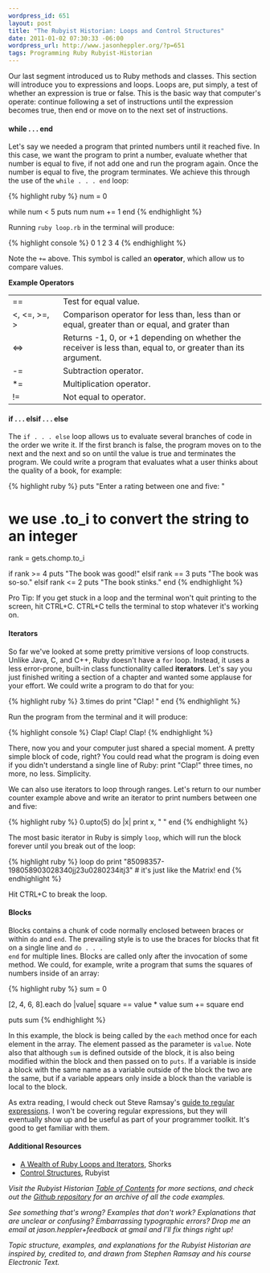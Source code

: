```yaml
--- 
wordpress_id: 651
layout: post
title: "The Rubyist Historian: Loops and Control Structures"
date: 2011-01-02 07:30:33 -06:00
wordpress_url: http://www.jasonheppler.org/?p=651
tags: Programming Ruby Rubyist-Historian
---
```

Our last segment introduced us to Ruby methods and classes.  This section will introduce you to expressions and loops. Loops are, put simply, a test of whether an expression is true or false. This is the basic way that computer's operate: continue following a set of instructions until the expression becomes true, then end or move on to the next set of instructions.<!--more-->

<h4>while . . . end</h4>

Let's say we needed a program that printed numbers until it reached five.  In this case, we want the program to print a number, evaluate whether that number is equal to five, if not add one and run the program again.  Once the number is equal to five, the program terminates.  We achieve this through the use of the <code>while . . . end</code> loop:

{% highlight ruby %}
num = 0

while num < 5
    puts num
    num += 1
end
{% endhighlight %}

Running <code>ruby loop.rb</code> in the terminal will produce:

{% highlight console %}
0
1
2
3
4
{% endhighlight %}

Note the <code>+=</code> above. This symbol is called an <strong>operator</strong>, which allow us to compare values.  

<strong>Example Operators</strong>
<table border="0" width="100%" cellpadding="3" cellspacing="3">
	<tr>
		<td>==</td>
		<td>Test for equal value.</td>
	</tr>
	<tr>
		<td width="20%"><, <=, >=, ></td>
		<td>Comparison operator for less than, less than or equal, greater than or equal, and grater than</td>
	</tr>
	<tr>
		<td><=></td>
		<td>Returns -1, 0, or +1 depending on whether the receiver is less than, equal to, or greater than its argument.</td>
	</tr>
	<tr>
		<td>-=</td>
		<td>Subtraction operator.</td>
	</tr>
	<tr>
		<td>*=</td>
		<td>Multiplication operator.</td>
	</tr>
        <tr>
		<td>!=</td>
		<td>Not equal to operator.</td>
	</tr>
</table>

<h4>if . . . elsif . . . else</h4>

The <code>if . . . else</code> loop allows us to evaluate several branches of code in the order we write it.  If the first branch is false, the program moves on to the next and the next and so on until the value is true and terminates the program.  We could write a program that evaluates what a user thinks about the quality of a book, for example:

{% highlight ruby %}
puts "Enter a rating between one and five: "

# we use .to_i to convert the string to an integer
rank = gets.chomp.to_i

if rank >= 4
    puts "The book was good!"
elsif rank == 3
    puts "The book was so-so."
elsif rank <= 2
    puts "The book stinks."
end
{% endhighlight %}

Pro Tip: If you get stuck in a loop and the terminal won't quit printing to the screen, hit CTRL+C.  CTRL+C tells the terminal to stop whatever it's working on.

<h4>Iterators</h4>

So far we've looked at some pretty primitive versions of loop constructs.  Unlike Java, C, and C++, Ruby doesn't have a <code>for</code> loop.  Instead, it uses a less error-prone, built-in class functionality called <strong>iterators</strong>.  Let's say you just finished writing a section of a chapter and wanted some applause for your effort.  We could write a program to do that for you:

{% highlight ruby %}
3.times do 
   print "Clap! "
end
{% endhighlight %}

Run the program from the terminal and it will produce:

{% highlight console %}
Clap! Clap! Clap!
{% endhighlight %}

There, now you and your computer just shared a special moment.  A pretty simple block of code, right? You could read what the program is doing even if you didn't understand a single line of Ruby: print "Clap!" three times, no more, no less.  Simplicity.

We can also use iterators to loop through ranges.  Let's return to our number counter example above and write an iterator to print numbers between one and five:

{% highlight ruby %}
0.upto(5) do |x|
    print x, " "
end
{% endhighlight %}

The most basic iterator in Ruby is simply <code>loop</code>, which will run the block forever until you break out of the loop:

{% highlight ruby %}
loop do
    print "85098357-198058903028340jj23u0280234itj3"
    # it's just like the Matrix!
end
{% endhighlight %}

Hit CTRL+C to break the loop.

<h4>Blocks</h4>

Blocks contains a chunk of code normally enclosed between braces or within <code>do</code> and <code>end</code>.  The prevailing style is to use the braces for blocks that fit on a single line and <code>do . . . end</code> for multiple lines. Blocks are called only after the invocation of some method.  We could, for example, write a program that sums the squares of numbers inside of an array:

{% highlight ruby %}
sum = 0

[2, 4, 6, 8].each do |value|
    square == value * value
    sum += square
end 

puts sum
{% endhighlight %}

In this example, the block is being called by the <code>each</code> method once for each element in the array.  The element passed as the parameter is <code>value</code>.  Note also that although <code>sum</code> is defined outside of the block, it is also being modified within the block and then passed on to <code>puts</code>.  If a variable is inside a block with the same name as a variable outside of the block the two are the same, but if a variable appears only inside a block than the variable is local to the block.

As extra reading, I would check out Steve Ramsay's <a href="http://etext.lib.virginia.edu/services/helpsheets/unix/regex.html">guide to regular expressions</a>. I won't be covering regular expressions, but they will eventually show up and be useful as part of your programmer toolkit. It's good to get familiar with them.

<h4>Additional Resources</h4>
<ul>
<li><a href="http://www.skorks.com/2009/09/a-wealth-of-ruby-loops-and-iterators/">A Wealth of Ruby Loops and Iterators</a>, Shorks</li>
<li><a href="http://www.rubyist.net/~slagell/ruby/control.html">Control Structures</a>, Rubyist</li>
</ul>

<em>Visit the Rubyist Historian <a href="http://www.jasonheppler.org/the-rubyist-historian-the-series.html">Table of Contents</a> for more sections, and check out the <a href="https://github.com/hepplerj/rubyist-historian">Github repository</a> for an archive of all the code examples.</em>

<em>See something that's wrong?  Examples that don't work?  Explanations that are unclear or confusing?  Embarrassing typographic errors?  Drop me an email at jason.heppler+feedback at gmail and I'll fix things right up!</em>

<em>Topic structure, examples, and explanations for the Rubyist Historian are inspired by, credited to, and drawn from Stephen Ramsay and his course Electronic Text.</em>
